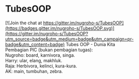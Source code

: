 # TubesOOP

[![Join the chat at https://gitter.im/nugroho-s/TubesOOP](https://badges.gitter.im/nugroho-s/TubesOOP.svg)](https://gitter.im/nugroho-s/TubesOOP?utm_source=badge&utm_medium=badge&utm_campaign=pr-badge&utm_content=badge)
Tubes OOP - Dunia Kita<br/>
Pembagian PIC (bukan pembagian tugas):<br/>
Nugroho: board, karnivora, singa.<br/>
Harry: ular, elang, makhluk.<br/>
Raja: Herbivora, kelinci, kura-kura.<br/>
AK: main, tumbuhan, zebra.
